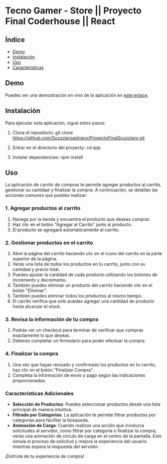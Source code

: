# Tecno Gamer - Store || Proyecto Final Coderhouse || React

## Índice

- [Demo](#demo)
- [Instalación](#instalación)
- [Uso](#uso)
- [Características](#características)

## Demo
Puedes ver una demostración en vivo de la aplicación en [este enlace](https://mega.nz/file/NsdgDDZQ#N4Nnisoyzuofu5wyzOtnnWGGxuttzmO2Gi8MAZmdfiM).

## Instalación
Para ejecutar esta aplicación, sigue estos pasos:

1. Clona el repositorio:
    git clone https://github.com/Scozzieroadriano/ProyectoFinalScozziero.git

2. Entrar en el directorio del proyecty:
    cd app

3. Instalar dependencias:
    npm install


## Uso

La aplicación de carrito de compras te permite agregar productos al carrito, gestionar su cantidad y finalizar la compra. A continuación, se detallan las acciones comunes que puedes realizar:

### 1. Agregar productos al carrito

1. Navega por la tienda y encuentra el producto que deseas comprar.
2. Haz clic en el botón "Agregar al Carrito" junto al producto.
3. El producto se agregará automáticamente al carrito.

### 2. Gestionar productos en el carrito

1. Abre la página del carrito haciendo clic en el icono del carrito en la parte superior de la página.
2. Verás una lista de todos los productos en tu carrito, junto con su cantidad y precio total.
3. Puedes ajustar la cantidad de cada producto utilizando los botones de incremento y decremento.
4. También puedes eliminar un producto del carrito haciendo clic en el botón "Eliminar".
5. Tambien puedes eliminar todos los productos al mismo tiempo.
6. El carrito verifica que solo puedas agregar una cantidad de producto hasta alcanzar el stock.

### 3. Revisa la información de tu compra
1. Podrás ver un checkout para terminar de verificar que compras exactamente lo que deseas.
2. Deberas completar un formulario para poder efectuar la compra.
### 4. Finalizar la compra

1. Una vez que hayas revisado y confirmado los productos en tu carrito, haz clic en el botón "Finalizar Compra".
2. Completa la información de envío y pago según las indicaciones proporcionadas.

### Características Adicionales

- **Selección de Productos**: Puedes seleccionar productos desde una lista principal de manera intuitiva.
- **Filtrado por Categorías**: La aplicación te permite filtrar productos por categorías para facilitar la búsqueda.
- **Animación de Carga**: Cuando realizas una acción que involucra solicitudes al servidor, como filtrar por categoría o finalizar la compra, verás una animación de círculo de carga en el centro de la pantalla. Esto simula el proceso de solicitud y mejora la experiencia del usuario mientras espera la respuesta del servidor.

¡Disfruta de tu experiencia de compra!



